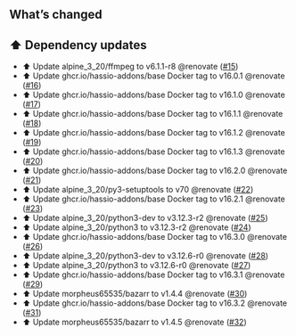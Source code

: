 ## What’s changed

## ⬆️ Dependency updates

- ⬆️ Update alpine_3_20/ffmpeg to v6.1.1-r8 @renovate ([#15](https://github.com/hassio-addons/addon-bazarr/pull/15))
- ⬆️ Update ghcr.io/hassio-addons/base Docker tag to v16.0.1 @renovate ([#16](https://github.com/hassio-addons/addon-bazarr/pull/16))
- ⬆️ Update ghcr.io/hassio-addons/base Docker tag to v16.1.0 @renovate ([#17](https://github.com/hassio-addons/addon-bazarr/pull/17))
- ⬆️ Update ghcr.io/hassio-addons/base Docker tag to v16.1.1 @renovate ([#18](https://github.com/hassio-addons/addon-bazarr/pull/18))
- ⬆️ Update ghcr.io/hassio-addons/base Docker tag to v16.1.2 @renovate ([#19](https://github.com/hassio-addons/addon-bazarr/pull/19))
- ⬆️ Update ghcr.io/hassio-addons/base Docker tag to v16.1.3 @renovate ([#20](https://github.com/hassio-addons/addon-bazarr/pull/20))
- ⬆️ Update ghcr.io/hassio-addons/base Docker tag to v16.2.0 @renovate ([#21](https://github.com/hassio-addons/addon-bazarr/pull/21))
- ⬆️ Update alpine_3_20/py3-setuptools to v70 @renovate ([#22](https://github.com/hassio-addons/addon-bazarr/pull/22))
- ⬆️ Update ghcr.io/hassio-addons/base Docker tag to v16.2.1 @renovate ([#23](https://github.com/hassio-addons/addon-bazarr/pull/23))
- ⬆️ Update alpine_3_20/python3-dev to v3.12.3-r2 @renovate ([#25](https://github.com/hassio-addons/addon-bazarr/pull/25))
- ⬆️ Update alpine_3_20/python3 to v3.12.3-r2 @renovate ([#24](https://github.com/hassio-addons/addon-bazarr/pull/24))
- ⬆️ Update ghcr.io/hassio-addons/base Docker tag to v16.3.0 @renovate ([#26](https://github.com/hassio-addons/addon-bazarr/pull/26))
- ⬆️ Update alpine_3_20/python3-dev to v3.12.6-r0 @renovate ([#28](https://github.com/hassio-addons/addon-bazarr/pull/28))
- ⬆️ Update alpine_3_20/python3 to v3.12.6-r0 @renovate ([#27](https://github.com/hassio-addons/addon-bazarr/pull/27))
- ⬆️ Update ghcr.io/hassio-addons/base Docker tag to v16.3.1 @renovate ([#29](https://github.com/hassio-addons/addon-bazarr/pull/29))
- ⬆️ Update morpheus65535/bazarr to v1.4.4 @renovate ([#30](https://github.com/hassio-addons/addon-bazarr/pull/30))
- ⬆️ Update ghcr.io/hassio-addons/base Docker tag to v16.3.2 @renovate ([#31](https://github.com/hassio-addons/addon-bazarr/pull/31))
- ⬆️ Update morpheus65535/bazarr to v1.4.5 @renovate ([#32](https://github.com/hassio-addons/addon-bazarr/pull/32))
